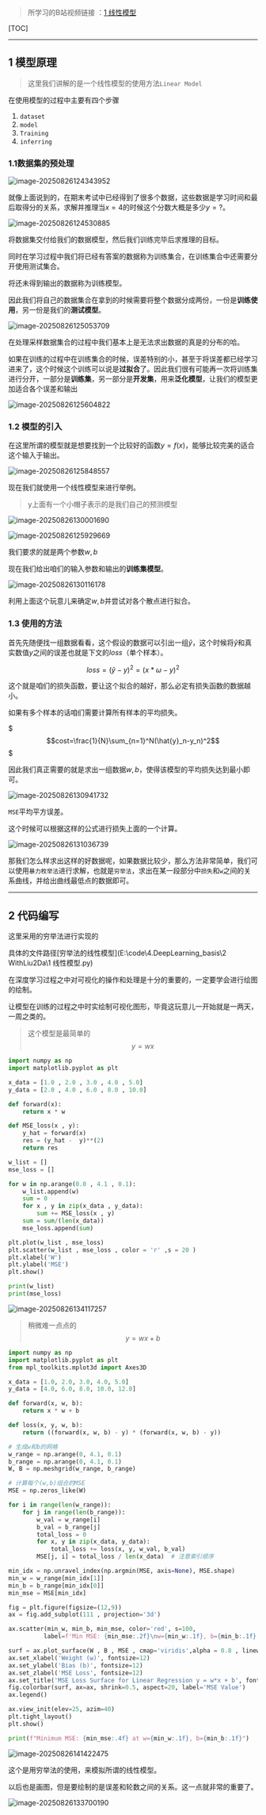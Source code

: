 > 所学习的B站视频链接 ：[1 线性模型](https://www.bilibili.com/video/BV1Y7411d7Ys/?p=2&share_source=copy_web&vd_source=31a1c76ddc1eaa699828c211cc19a5cc)

[TOC]

---

## 1 模型原理

> 这里我们讲解的是一个线性模型的使用方法`Linear Model`

在使用模型的过程中主要有四个步骤

1. `dataset`
2. `model `
3. `Training`
4. `inferring`

### 1.1数据集的预处理

![image-20250826124343952](https://i0.hdslb.com/bfs/openplatform/8b2746909db2a54b070b4a68d6c82ad4bf3352c4.png)

就像上面说到的，在期末考试中已经得到了很多个数据，这些数据是学习时间和最后取得分的关系，求解并推理当$x=4$的时候这个分数大概是多少$y=?$。

![image-20250826124530885](https://i0.hdslb.com/bfs/openplatform/fd8282fd53554a1c11c16291ee9a010f7f5458de.png)

将数据集交付给我们的数据模型，然后我们训练完毕后求推理的目标。

同时在学习过程中我们将已经有答案的数据称为训练集合，在训练集合中还需要分开使用测试集合。

将还未得到输出的数据称为训练模型。

因此我们将自己的数据集合在拿到的时候需要将整个数据分成两份，一份是**训练使用**，另一份是我们的**测试模型**。

![image-20250826125053709](https://i0.hdslb.com/bfs/openplatform/b3a83af42d9451a61f6a35dad5c79f7df943f03c.png)

在处理采样数据集合的过程中我们基本上是无法求出数据的真是的分布的哈。

如果在训练的过程中在训练集合的时候，误差特别的小，甚至于将误差都已经学习进来了，这个时候这个训练可以说是**过拟合**了。因此我们很有可能再一次将训练集进行分开，一部分是**训练集**，另一部分是**开发集**，用来**泛化模型**，让我们的模型更加适合各个误差和输出

![image-20250826125604822](https://i0.hdslb.com/bfs/openplatform/05a3abe89d9bf2a987740f5e7265bfadbdc4149b.png)

### 1.2 模型的引入

在这里所谓的模型就是想要找到一个比较好的函数$y =  f(x)$，能够比较完美的适合这个输入于输出。

![image-20250826125848557](https://i0.hdslb.com/bfs/openplatform/beb9f8c6c70e89edc56713746bc2b11585515148.png)

现在我们就使用一个线性模型来进行举例。

> y上面有一个小帽子表示的是我们自己的预测模型

![image-20250826130001690](https://i0.hdslb.com/bfs/openplatform/9b58ba25702e6f0add7236842a58de57daa75b28.png)

![image-20250826125929669](https://i0.hdslb.com/bfs/openplatform/b724cf611a42ac9ead228fa0180dfcb3525dc813.png)

我们要求的就是两个参数$w , b$

现在我们给出咱们的输入参数和输出的**训练集模型**。

![image-20250826130116178](https://i0.hdslb.com/bfs/openplatform/a8388f207db8f1ef635e96ac3553ff7758088de2.png)

利用上面这个玩意儿来确定$w,b$并尝试对各个散点进行拟合。

### 1.3 使用的方法

首先先随便找一组数据看看，这个假设的数据可以引出一组$\hat{y}$，这个时候将$\hat{y}$和真实数值$y$之间的误差也就是下文的$loss$（单个样本）。

$$loss=(\hat{y}-y)^{2}=(x*\omega-y)^{2}$$

这个就是咱们的损失函数，要让这个拟合的越好，那么必定有损失函数的数据越小。

如果有多个样本的话咱们需要计算所有样本的平均损失。

$$$cost=\frac{1}{N}\sum_{n=1}^N(\hat{y}_n-y_n)^2$$$

因此我们真正需要的就是求出一组数据$w,b$，使得该模型的平均损失达到最小即可。

![image-20250826130941732](https://i0.hdslb.com/bfs/openplatform/a280b583b615aa75396cc08f94fde0b44f9ec881.png)

`MSE`平均平方误差。

这个时候可以根据这样的公式进行损失上面的一个计算。

![image-20250826131036739](https://i0.hdslb.com/bfs/openplatform/eb61a13952e92b22adbdb2eaf70c1917ed5aeb7f.png)

那我们怎么样求出这样的好数据呢，如果数据比较少，那么方法非常简单，我们可以使用`暴力枚举法`进行求解，也就是`穷举法`，求出在某一段部分中`损失`和`w`之间的关系曲线，并给出曲线最低点的数据即可。



---

## 2 代码编写

这里采用的穷举法进行实现的

具体的文件路径[穷举法的线性模型](E:\code\4.DeepLearning_basis\2 WithLiu2Da\1 线性模型.py)

在深度学习过程之中对可视化的操作和处理是十分的重要的，一定要学会进行绘图的绘制。

让模型在训练的过程之中时实绘制可视化图形，毕竟这玩意儿一开始就是一两天，一周之类的。

> 这个模型是最简单的$$y = wx$$

```python
import numpy as np
import matplotlib.pyplot as plt

x_data = [1.0 , 2.0 , 3.0 , 4.0 , 5.0]
y_data = [2.0 , 4.0 , 6.0 , 8.0 , 10.0]

def forward(x):
    return x * w

def MSE_loss(x , y):
    y_hat = forward(x)
    res = (y_hat -  y)**(2)
    return res

w_list = []
mse_loss = []

for w in np.arange(0.0 , 4.1 , 0.1):
    w_list.append(w)
    sum = 0
    for x , y in zip(x_data , y_data):
        sum += MSE_loss(x , y)
    sum = sum/(len(x_data))
    mse_loss.append(sum)

plt.plot(w_list , mse_loss)
plt.scatter(w_list , mse_loss , color = 'r' ,s = 20 )
plt.xlabel('W')
plt.ylabel('MSE')
plt.show()

print(w_list)
print(mse_loss)
```

![image-20250826134117257](https://i0.hdslb.com/bfs/openplatform/456a0ef41d99857c211d1bc5f9c3116e325ddbea.png)

> 稍微难一点点的$$y = wx+b$$

```python
import numpy as np
import matplotlib.pyplot as plt
from mpl_toolkits.mplot3d import Axes3D

x_data = [1.0, 2.0, 3.0, 4.0, 5.0]
y_data = [4.0, 6.0, 8.0, 10.0, 12.0]

def forward(x, w, b):
    return x * w + b

def loss(x, y, w, b):
    return ((forward(x, w, b) - y) * (forward(x, w, b) - y))

# 生成w和b的网格
w_range = np.arange(0, 4.1, 0.1)
b_range = np.arange(0, 4.1, 0.1)
W, B = np.meshgrid(w_range, b_range)

# 计算每个(w,b)组合的MSE
MSE = np.zeros_like(W)

for i in range(len(w_range)):
    for j in range(len(b_range)):
        w_val = w_range[i]
        b_val = b_range[j]
        total_loss = 0
        for x, y in zip(x_data, y_data):
            total_loss += loss(x, y, w_val, b_val)
        MSE[j, i] = total_loss / len(x_data)  # 注意索引顺序

min_idx = np.unravel_index(np.argmin(MSE, axis=None), MSE.shape)
min_w = w_range[min_idx[1]]
min_b = b_range[min_idx[0]]
min_mse = MSE[min_idx]

fig = plt.figure(figsize=(12,9))
ax = fig.add_subplot(111 , projection='3d')

ax.scatter(min_w, min_b, min_mse, color='red', s=100, 
          label=f'Min MSE: {min_mse:.2f}\nw={min_w:.1f}, b={min_b:.1f}')

surf = ax.plot_surface(W , B , MSE , cmap='viridis',alpha = 0.8 , linewidth = 0 , antialiased = True)
ax.set_xlabel('Weight (w)', fontsize=12)
ax.set_ylabel('Bias (b)', fontsize=12)
ax.set_zlabel('MSE Loss', fontsize=12)
ax.set_title('MSE Loss Surface for Linear Regression y = w*x + b', fontsize=14)
fig.colorbar(surf, ax=ax, shrink=0.5, aspect=20, label='MSE Value')
ax.legend()

ax.view_init(elev=25, azim=40)            
plt.tight_layout()
plt.show()

print(f"Minimum MSE: {min_mse:.4f} at w={min_w:.1f}, b={min_b:.1f}")
```

![image-20250826141422475](https://i0.hdslb.com/bfs/openplatform/4dadcc9121559870bc0406199cef5b5d952f79bd.png)



这个是用穷举法的使用，来模拟所谓的线性模型。

以后也是画图，但是要绘制的是误差和轮数之间的关系。这一点就非常的重要了。

![image-20250826133700190](https://i0.hdslb.com/bfs/openplatform/bfbb179d38213afcbb8892b92f7a3c6c5e7e55a4.png)
